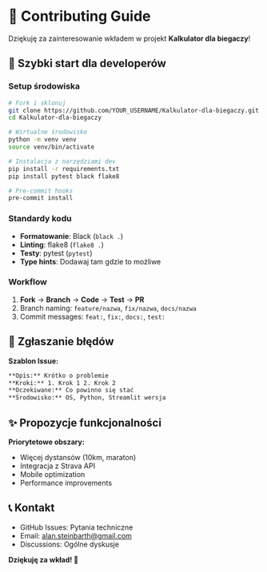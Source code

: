 # 🤝 Contributing Guide

Dziękuję za zainteresowanie wkładem w projekt **Kalkulator dla biegaczy**! 

## 🚀 Szybki start dla developerów

### Setup środowiska
```bash
# Fork i sklonuj
git clone https://github.com/YOUR_USERNAME/Kalkulator-dla-biegaczy.git
cd Kalkulator-dla-biegaczy

# Wirtualne środowisko
python -m venv venv
source venv/bin/activate

# Instalacja z narzędziami dev
pip install -r requirements.txt
pip install pytest black flake8

# Pre-commit hooks
pre-commit install
```

### Standardy kodu
- **Formatowanie**: Black (`black .`)
- **Linting**: flake8 (`flake8 .`)
- **Testy**: pytest (`pytest`)
- **Type hints**: Dodawaj tam gdzie to możliwe

### Workflow
1. **Fork** → **Branch** → **Code** → **Test** → **PR**
2. Branch naming: `feature/nazwa`, `fix/nazwa`, `docs/nazwa`
3. Commit messages: `feat:`, `fix:`, `docs:`, `test:`

## 🐛 Zgłaszanie błędów

**Szablon Issue:**
```markdown
**Opis:** Krótko o problemie
**Kroki:** 1. Krok 1 2. Krok 2  
**Oczekiwane:** Co powinno się stać
**Środowisko:** OS, Python, Streamlit wersja
```

## ✨ Propozycje funkcjonalności

**Priorytetowe obszary:**
- Więcej dystansów (10km, maraton)
- Integracja z Strava API
- Mobile optimization
- Performance improvements

## 📞 Kontakt

- GitHub Issues: Pytania techniczne
- Email: alan.steinbarth@gmail.com
- Discussions: Ogólne dyskusje

**Dziękuję za wkład! 🙏**
